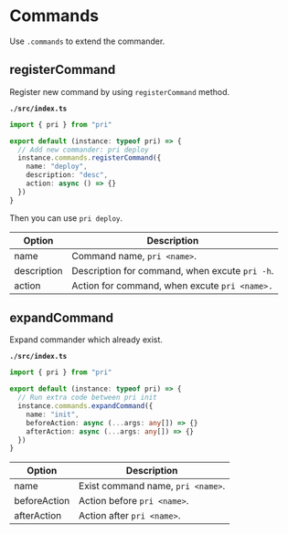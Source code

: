 # Commands

Use `.commands` to extend the commander.

## registerCommand

Register new command by using `registerCommand` method.

**`./src/index.ts`**

```typescript
import { pri } from "pri"

export default (instance: typeof pri) => {
  // Add new commander: pri deploy
  instance.commands.registerCommand({
    name: "deploy",
    description: "desc",
    action: async () => {}
  })
}
```

Then you can use `pri deploy`.

| Option      | Description                                    |
| ----------- | ---------------------------------------------- |
| name        | Command name, `pri <name>`.                    |
| description | Description for command, when excute `pri -h`. |
| action      | Action for command, when excute `pri <name>.`  |

## expandCommand

Expand commander which already exist.

**`./src/index.ts`**

```typescript
import { pri } from "pri"

export default (instance: typeof pri) => {
  // Run extra code between pri init
  instance.commands.expandCommand({
    name: "init",
    beforeAction: async (...args: any[]) => {}
    afterAction: async (...args: any[]) => {}
  })
}
```

| Option       | Description                       |
| ------------ | --------------------------------- |
| name         | Exist command name, `pri <name>`. |
| beforeAction | Action before `pri <name>`.       |
| afterAction  | Action after `pri <name>`.        |
